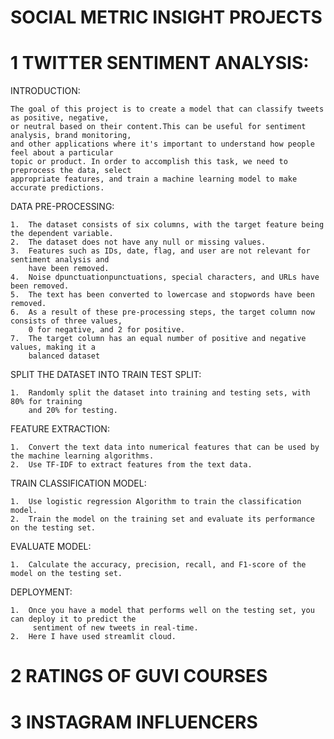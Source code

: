 # SOCIAL METRIC INSIGHT PROJECTS

# 1 TWITTER SENTIMENT ANALYSIS:

INTRODUCTION:

    The goal of this project is to create a model that can classify tweets as positive, negative, 
    or neutral based on their content.This can be useful for sentiment analysis, brand monitoring, 
    and other applications where it's important to understand how people feel about a particular 
    topic or product. In order to accomplish this task, we need to preprocess the data, select 
    appropriate features, and train a machine learning model to make accurate predictions.

DATA PRE-PROCESSING:

    1.	The dataset consists of six columns, with the target feature being the dependent variable.
    2.	The dataset does not have any null or missing values.
    3.	Features such as IDs, date, flag, and user are not relevant for sentiment analysis and
        have been removed.
    4.	Noise dpunctuationpunctuations, special characters, and URLs have been removed.
    5.	The text has been converted to lowercase and stopwords have been removed.
    6.	As a result of these pre-processing steps, the target column now consists of three values, 
        0 for negative, and 2 for positive.
    7.	The target column has an equal number of positive and negative values, making it a 
        balanced dataset

SPLIT THE DATASET INTO TRAIN TEST SPLIT:

    1.	Randomly split the dataset into training and testing sets, with 80% for training 
        and 20% for testing.

FEATURE EXTRACTION:

    1.	Convert the text data into numerical features that can be used by the machine learning algorithms.
    2.	Use TF-IDF to extract features from the text data.

TRAIN CLASSIFICATION MODEL:

    1.	Use logistic regression Algorithm to train the classification model.
    2.	Train the model on the training set and evaluate its performance on the testing set.

EVALUATE MODEL:

    1.	Calculate the accuracy, precision, recall, and F1-score of the model on the testing set.

DEPLOYMENT:

    1.	Once you have a model that performs well on the testing set, you can deploy it to predict the 
         sentiment of new tweets in real-time.
    2.	Here I have used streamlit cloud.

# 2 RATINGS OF GUVI COURSES
# 3 INSTAGRAM INFLUENCERS
